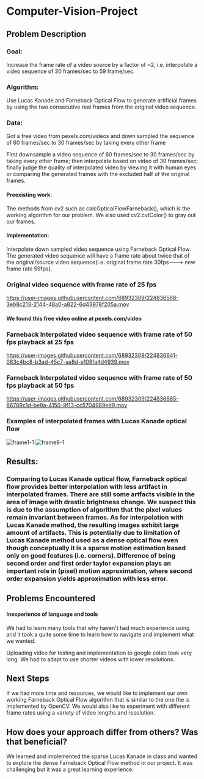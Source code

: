 # Computer-Vision-Project

## Problem Description
### Goal:
Increase the frame rate of a video source by a factor of ~2, i.e. interpolate a video sequence of 30 frames/sec to 59 frame/sec.

### Algorithm:
Use Lucas Kanade and Farneback Optical Flow to generate artificial frames by using the two consecutive real frames from the original video sequence.

### Data:
Got a free video from pexels.com/videos and down sampled the sequence of 60 frames/sec to 30 frames/sec by taking every other frame

First downsample a video sequence of 60 frames/sec to 30 frames/sec by taking every other frame; then interpolate based on video of 30 frames/sec; finally judge the quality of interpolated video by viewing it with human eyes or comparing the generated frames with the excluded half of the original frames.

#### Preexisting work:
The methods from cv2 such as calcOpticalFlowFarneback(), which is the working algorithm for our problem. We also used cv2.cvtColor() to gray out our frames.

#### Implementation:
Interpolate down sampled video sequence using Farneback Optical Flow. The generated video sequence will have a frame rate about twice that of the original/source video sequence(i.e. original frame rate 30fps---> new frame rate 59fps).

### Original video sequence with frame rate of 25 fps
https://user-images.githubusercontent.com/68932309/224836568-3eb8c213-2144-48a0-a822-6d43978f205a.mov

#### We found this free video online at pexels.com/video

### Farneback Interpolated video sequence with frame rate of 50 fps playback at 25 fps
https://user-images.githubusercontent.com/68932309/224836641-083c4bc8-b3ad-45c7-aa8d-e108fa4d4939.mov

### Farneback Interpolated video sequence with frame rate of 50 fps playback at 50 fps
https://user-images.githubusercontent.com/68932309/224836665-86789c1d-be8a-4150-9f13-cc5704989ed9.mov

### Examples of interpolated frames with Lucas Kanade optical flow
![frame1-1](https://user-images.githubusercontent.com/68932309/226062613-56ffba98-102b-4076-897d-a98ab37b9d49.jpg)
![frame9-1](https://user-images.githubusercontent.com/68932309/226062617-51287d8b-3aa6-4165-9765-fa228699f714.jpg)

## Results:
### Comparing to Lucas Kanade optical flow, Farneback optical flow provides better interpolation with less artifact in interpolated frames. There are still some artfacts visible in the area of image with drastic brightness change. We suspect this is due to the assumption of algorithm that the pixel values remain invariant between frames. As for interpolation with Lucas Kanade method, the resulting images exhibit large amount of artifacts. This is potentially due to limitation of Lucas Kanade method used as a dense optical flow even though conceptually it is a sparse motion estimation based only on good features (i.e. corners). Difference of being second order and first order taylor expansion plays an important role in (pixel) motion approximation, where second order expansion yields approximation with less error.

## Problems Encountered
#### Inexperience of language and tools
We had to learn many tools that why haven't had much experience using and it took a quite some time to learn how to navigate and implement what we wanted. 

Uploading video for testing and implementation to google colab took very long.
We had to adapt to use shorter videos with lower resolutions. 

## Next Steps
If we had more time and resources, we would like to implement our own working Farneback Optical Flow algorithm that is similar to the one the is implemented by OpenCV.
We would also like to experiment with different frame rates using a variety of video lengths and resolution.

## How does your approach differ from others? Was that beneficial?
We learned and implemented the sparse Lucas Kanade in class and wanted to explore the dense Farneback Optical Flow method in our project.
It was challenging but it was a great learning experience. 
